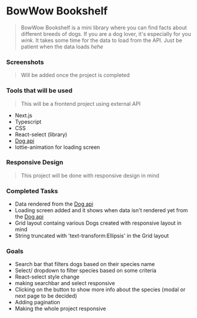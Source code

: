 # BowWow Bookshelf

> BowWow Bookshelf is a mini library where you can find facts about different breeds of dogs.
> If you are a dog lover, it's especially for you *wink*.
> It takes some time for the data to load from the API. Just be patient when the data loads *hehe*

### Screenshots
> Will be added once the project is completed

### Tools that will be used
> This will be a frontend project using external API
- Next.js
- Typescript
- CSS
- React-select (library)
- [Dog api](https://thedogapi.com/)
- lottie-animation for loading screen

### Responsive Design
> This project will be done with responsive design in mind

### Completed Tasks
- Data rendered from the [Dog api](https://thedogapi.com/)
- Loading screen added and it shows when data isn't rendered yet from the [Dog api](https://thedogapi.com/)
- Grid layout containg various Dogs created with responsive layout in mind
- String truncated with 'text-transform:Ellipsis' in the Grid layout

### Goals
- Search bar that filters dogs based on their species name
- Select/ dropdown to filter species based on some criteria
- React-select style change
- making searchbar and select responsive
- Clicking on the button to show more info about the species (modal or next page to be decided)
- Adding pagination
- Making the whole project responsive
